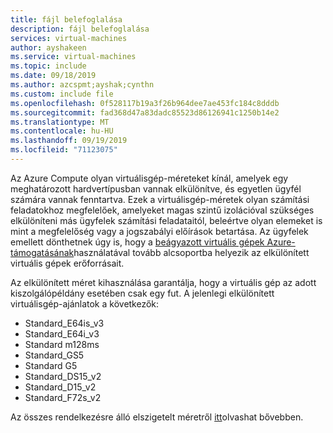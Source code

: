 ```yaml
---
title: fájl belefoglalása
description: fájl belefoglalása
services: virtual-machines
author: ayshakeen
ms.service: virtual-machines
ms.topic: include
ms.date: 09/18/2019
ms.author: azcspmt;ayshak;cynthn
ms.custom: include file
ms.openlocfilehash: 0f528117b19a3f26b964dee7ae453fc184c8dddb
ms.sourcegitcommit: fad368d47a83dadc85523d86126941c1250b14e2
ms.translationtype: MT
ms.contentlocale: hu-HU
ms.lasthandoff: 09/19/2019
ms.locfileid: "71123075"
---
```

Az Azure Compute olyan virtuálisgép-méreteket kínál, amelyek egy meghatározott hardvertípusban vannak elkülönítve, és egyetlen ügyfél számára vannak fenntartva.  Ezek a virtuálisgép-méretek olyan számítási feladatokhoz megfelelőek, amelyeket magas szintű izolációval szükséges elkülöníteni más ügyfelek számítási feladataitól, beleértve olyan elemeket is mint a megfelelőség vagy a jogszabályi előírások betartása.  Az ügyfelek emellett dönthetnek úgy is, hogy a [beágyazott virtuális gépek Azure-támogatásának](https://azure.microsoft.com/blog/nested-virtualization-in-azure/)használatával tovább alcsoportba helyezik az elkülönített virtuális gépek erőforrásait.

Az elkülönített méret kihasználása garantálja, hogy a virtuális gép az adott kiszolgálópéldány esetében csak egy fut.  A jelenlegi elkülönített virtuálisgép-ajánlatok a következők:
* Standard_E64is_v3
* Standard_E64i_v3
* Standard m128ms
* Standard_GS5
* Standard G5
* Standard_DS15_v2
* Standard_D15_v2
* Standard_F72s_v2

Az összes rendelkezésre álló elszigetelt méretről [itt](https://docs.microsoft.com/azure/virtual-machines/windows/sizes-memory)olvashat bővebben.